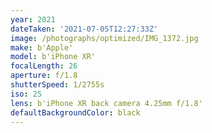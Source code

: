 ```yaml
---
year: 2021
dateTaken: '2021-07-05T12:27:33Z'
image: /photographs/optimized/IMG_1372.jpg
make: b'Apple'
model: b'iPhone XR'
focalLength: 26
aperture: f/1.8
shutterSpeed: 1/2755s
iso: 25
lens: b'iPhone XR back camera 4.25mm f/1.8'
defaultBackgroundColor: black
---
```

